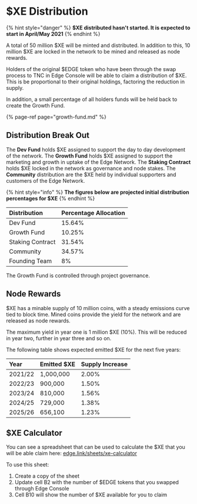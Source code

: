 # $XE Distribution

{% hint style="danger" %}
**$XE distributed hasn't started. It is expected to start in April/May 2021**
{% endhint %}

A total of 50 million $XE will be minted and distributed. In addition to this, 10 million $XE are locked in the network to be mined and released as node rewards.

Holders of the original $EDGE token who have been through the swap process to TNC in Edge Console will be able to claim a distribution of $XE. This is be proportional to their original holdings, factoring the reduction in supply.

In addition, a small percentage of all holders funds will be held back to create the Growth Fund.

{% page-ref page="growth-fund.md" %}

## Distribution Break Out

The **Dev Fund** holds $XE assigned to support the day to day development of the network. The **Growth Fund** holds $XE assigned to support the marketing and growth in uptake of the Edge Network. The **Staking Contract** holds $XE locked in the network as governance and node stakes. The **Community** distribution are the $XE held by individual supporters and customers of the Edge Network.

{% hint style="info" %}
**The figures below are projected initial distribution percentages for $XE**
{% endhint %}

| Distribution | Percentage Allocation |
| :--- | :--- |
| Dev Fund | 15.64% |
| Growth Fund | 10.25% |
| Staking Contract | 31.54% |
| Community | 34.57% |
| Founding Team | 8% |

The Growth Fund is controlled through project governance.

## Node Rewards

$XE has a minable supply of 10 million coins, with a steady emissions curve tied to block time. Mined coins provide the yield for the network and are released as node rewards.

The maximum yield in year one is 1 million $XE \(10%\). This will be reduced in year two, further in year three and so on.

The following table shows expected emitted $XE for the next five years:

| Year | Emitted $XE | Supply Increase |
| :--- | :--- | :--- |
| 2021/22 | 1,000,000 | 2.00% |
| 2022/23 | 900,000 | 1.50% |
| 2023/24 | 810,000 | 1.56% |
| 2024/25 | 729,000 | 1.38% |
| 2025/26 | 656,100 | 1.23% |

## $XE Calculator

You can see a spreadsheet that can be used to calculate the $XE that you will be able claim here: [edge.link/sheets/xe-calculator](https://docs.google.com/spreadsheets/d/1fTHX7b4S37kqntT93BVQKTnTycA86tV4IlunMqKIHH4/edit?usp=sharing)

To use this sheet:

1. Create a copy of the sheet
2. Update cell B2 with the number of $EDGE tokens that you swapped through Edge Console
3. Cell B10 will show the number of $XE available for you to claim

